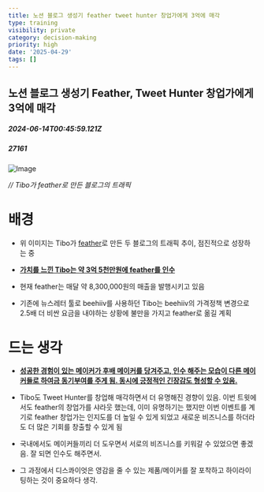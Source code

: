 ```yaml
---
title: 노션 블로그 생성기 feather tweet hunter 창업가에게 3억에 매각
type: training
visibility: private
category: decision-making
priority: high
date: '2025-04-29'
tags: []
---
```

## 노션 블로그 생성기 Feather, Tweet Hunter 창업가에게 3억에 매각
##### 2024-06-14T00:45:59.121Z
##### 27161

<img src="https://pbs.twimg.com/media/GP85EWjX0AAO08z?format=jpg&amp;name=medium" alt="Image"><p><em>// Tibo가 feather로 만든 블로그의 트래픽</em></p><p></p><h1>배경</h1><ul class="list-disc"><li><p>위 이미지는 Tibo가 <a target="_blank" rel="noopener noreferrer nofollow" class="text-blue-500 hover:text-blue-300 no-underline text-blue-500 hover:text-blue-300 no-underline text-blue-500 hover:text-blue-300 no-underline" href="https://feather.so/">feather</a>로 만든 두 블로그의 트래픽 추이, 점진적으로 성장하는 중</p></li><li><p><strong><u>가치를 느낀 Tibo는 약 3억 5천만원에 feather를 인수</u></strong></p></li><li><p>현재 feather는 매달 약 8,300,000원의 매출을 발행시키고 있음</p></li><li><p>기존에 뉴스레터 툴로 beehiiv를 사용하던 Tibo는 beehiiv의 가격정책 변경으로 2.5배 더 비싼 요금을 내야하는 상황에 불만을 가지고 feather로 옮길 계획</p></li></ul><p></p><h1>드는 생각</h1><ul class="list-disc"><li><p><strong><u>성공한 경험이 있는 메이커가 후배 메이커를 당겨주고, 인수 해주는 모습이 다른 메이커들로 하여금 동기부여를 주게 됨. 동시에 긍정적인 긴장감도 형성할 수 있음.</u></strong></p></li><li><p>Tibo도 Tweet Hunter를 창업해 매각하면서 더 유명해진 경향이 있음. 이번 트윗에서도 feather의 창업가를 샤라웃 했는데, 이미 유명하기는 했지만 이번 이벤트를 계기로 feather 창업가는 인지도를 더 높일 수 있게 되었고 새로운 비즈니스를 하더라도 더 많은 기회를 창출할 수 있게 됨</p></li><li><p>국내에서도 메이커들끼리 더 도우면서 서로의 비즈니스를 키워갈 수 있었으면 좋겠음. 잘 되면 인수도 해주면서.</p></li><li><p>그 과정에서 디스콰이엇은 영감을 줄 수 있는 제품/메이커를 잘 포착하고 하이라이팅하는 것이 중요하다 생각.</p></li></ul>
